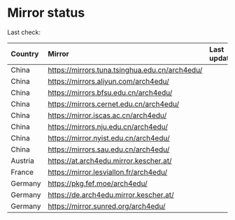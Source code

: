 <script src="./time.js"></script>
# Mirror status
Last check: <script type="text/javascript">localize(1706779098.2089922);</script>

|Country|Mirror|Last update|
|:------|:-----|:----------|
|China|https://mirrors.tuna.tsinghua.edu.cn/arch4edu/|<script type="text/javascript">localize(1706725561);</script>|
|China|https://mirrors.aliyun.com/arch4edu/|<script type="text/javascript">localize(1706769131);</script>|
|China|https://mirrors.bfsu.edu.cn/arch4edu/|<script type="text/javascript">localize(1706725561);</script>|
|China|https://mirrors.cernet.edu.cn/arch4edu/|<script type="text/javascript">localize(1706725561);</script>|
|China|https://mirror.iscas.ac.cn/arch4edu/|<script type="text/javascript">localize(1706725561);</script>|
|China|https://mirrors.nju.edu.cn/arch4edu/|<script type="text/javascript">localize(1706725561);</script>|
|China|https://mirror.nyist.edu.cn/arch4edu/|<script type="text/javascript">localize(1706725561);</script>|
|China|https://mirrors.sau.edu.cn/arch4edu/|<script type="text/javascript">localize(1706769131);</script>|
|Austria|https://at.arch4edu.mirror.kescher.at/|<script type="text/javascript">localize(1706769131);</script>|
|France|https://mirror.lesviallon.fr/arch4edu/|<script type="text/javascript">localize(1706769131);</script>|
|Germany|https://pkg.fef.moe/arch4edu/|<script type="text/javascript">localize(1706769131);</script>|
|Germany|https://de.arch4edu.mirror.kescher.at/|<script type="text/javascript">localize(1706769131);</script>|
|Germany|https://mirror.sunred.org/arch4edu/|<script type="text/javascript">localize(1706769131);</script>|

<script src="./tablefilter/tablefilter.js"></script>
<script src="./table.js"></script>